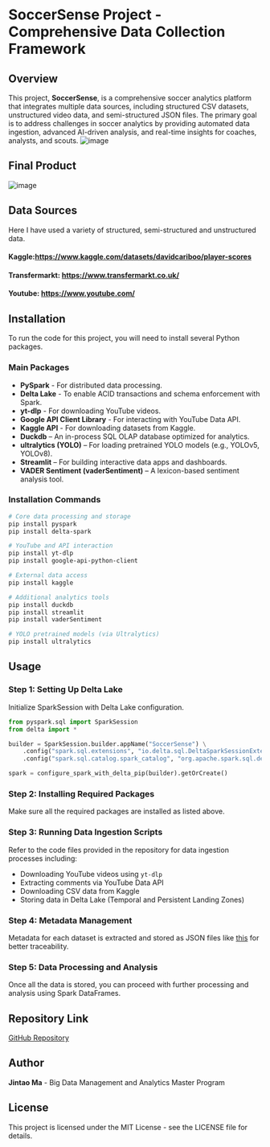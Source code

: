 # SoccerSense Project - Comprehensive Data Collection Framework

## Overview
This project, **SoccerSense**, is a comprehensive soccer analytics platform that integrates multiple data sources, including structured CSV datasets, unstructured video data, and semi-structured JSON files. The primary goal is to address challenges in soccer analytics by providing automated data ingestion, advanced AI-driven analysis, and real-time insights for coaches, analysts, and scouts.
![image](https://github.com/user-attachments/assets/79cb1f26-a7e2-43d2-8541-e0f3353a19fc)

## Final Product
![image](https://github.com/user-attachments/assets/7c90ae25-d9ca-4cca-a060-9d7b304aef50)


## Data Sources
Here I have used a variety of structured, semi-structured and unstructured data.
#### Kaggle:https://www.kaggle.com/datasets/davidcariboo/player-scores
#### Transfermarkt: https://www.transfermarkt.co.uk/
#### Youtube: https://www.youtube.com/


## Installation
To run the code for this project, you will need to install several Python packages.

### Main Packages
- **PySpark** - For distributed data processing.
- **Delta Lake** - To enable ACID transactions and schema enforcement with Spark.
- **yt-dlp** - For downloading YouTube videos.
- **Google API Client Library** - For interacting with YouTube Data API.
- **Kaggle API** - For downloading datasets from Kaggle.
- **Duckdb** – An in-process SQL OLAP database optimized for analytics.
- **ultralytics (YOLO)** – For loading pretrained YOLO models (e.g., YOLOv5, YOLOv8).
- **Streamlit** – For building interactive data apps and dashboards.
- **VADER Sentiment (vaderSentiment)** – A lexicon-based sentiment analysis tool.

### Installation Commands
```bash
# Core data processing and storage
pip install pyspark
pip install delta-spark

# YouTube and API interaction
pip install yt-dlp
pip install google-api-python-client

# External data access
pip install kaggle

# Additional analytics tools
pip install duckdb
pip install streamlit
pip install vaderSentiment

# YOLO pretrained models (via Ultralytics)
pip install ultralytics

```

## Usage
### Step 1: Setting Up Delta Lake
Initialize SparkSession with Delta Lake configuration.
```python
from pyspark.sql import SparkSession
from delta import *

builder = SparkSession.builder.appName("SoccerSense") \
    .config("spark.sql.extensions", "io.delta.sql.DeltaSparkSessionExtension") \
    .config("spark.sql.catalog.spark_catalog", "org.apache.spark.sql.delta.catalog.DeltaCatalog")

spark = configure_spark_with_delta_pip(builder).getOrCreate()
```

### Step 2: Installing Required Packages
Make sure all the required packages are installed as listed above.

### Step 3: Running Data Ingestion Scripts
Refer to the code files provided in the repository for data ingestion processes including:
- Downloading YouTube videos using `yt-dlp`
- Extracting comments via YouTube Data API
- Downloading CSV data from Kaggle
- Storing data in Delta Lake (Temporal and Persistent Landing Zones)

### Step 4: Metadata Management
Metadata for each dataset is extracted and stored as JSON files like [this](https://drive.google.com/file/d/1-bpG7PXG4g9iOmyarzcFx6-lrkD2qp58/view?usp=sharing) for better traceability.

### Step 5: Data Processing and Analysis
Once all the data is stored, you can proceed with further processing and analysis using Spark DataFrames.

## Repository Link
[GitHub Repository](https://github.com/woshimajintao/BDM-Project)

## Author
**Jintao Ma** - Big Data Management and Analytics Master Program

## License
This project is licensed under the MIT License - see the LICENSE file for details.

